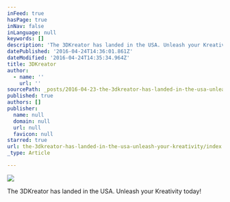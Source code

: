 ```yaml
---
inFeed: true
hasPage: true
inNav: false
inLanguage: null
keywords: []
description: 'The 3DKreator has landed in the USA. Unleash your Kreativity today!'
datePublished: '2016-04-24T14:36:01.861Z'
dateModified: '2016-04-24T14:35:34.964Z'
title: 3DKreator
author:
  - name: ''
    url: ''
sourcePath: _posts/2016-04-23-the-3dkreator-has-landed-in-the-usa-unleash-your-kreativity.md
published: true
authors: []
publisher:
  name: null
  domain: null
  url: null
  favicon: null
starred: true
url: the-3dkreator-has-landed-in-the-usa-unleash-your-kreativity/index.html
_type: Article

---
```

![](https://the-grid-user-content.s3-us-west-2.amazonaws.com/1bbe39fa-cb91-43ad-8382-9644ce64340b.jpg)

The 3DKreator has landed in the USA. Unleash your Kreativity today!